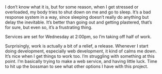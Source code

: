 I don’t know what it is, but for some reason, when I get stressed or overloaded, my body tries to shut down on me and go to sleep. It’s a bad response system in a way, since sleeping doesn’t really do anything but delay the inevitable. It’s better than going out and getting plastered, that’s for sure, but even so, it’s a frustrating thing.

Services are set for Wednesday at 2:00pm, so I’m taking off half of work.

Surprisingly, work is actually a bit of a relief, a release. Whenever I start doing development, especially web development, it kind of calms me down. It’s nice when I get things to work too. I’m struggling with something at this point. I’m basically trying to make a web service, and having little luck. Time to hit up the bossman to see what other options I have with this project.